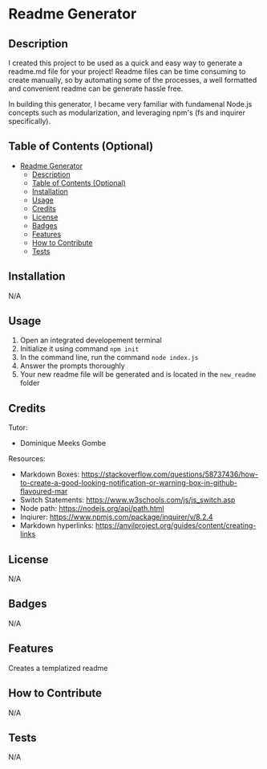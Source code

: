 # Readme Generator

## Description

I created this project to be used as a quick and easy way to generate a readme.md file for your project!
Readme files can be time consuming to create manually, so by automating some of the processes, a well formatted and convenient readme can be generate hassle free.

In building this generator, I became very familiar with fundamenal Node.js concepts such as modularization, and leveraging npm's (fs and inquirer specifically).

## Table of Contents (Optional)

- [Readme Generator](#readme-generator)
  - [Description](#description)
  - [Table of Contents (Optional)](#table-of-contents-optional)
  - [Installation](#installation)
  - [Usage](#usage)
  - [Credits](#credits)
  - [License](#license)
  - [Badges](#badges)
  - [Features](#features)
  - [How to Contribute](#how-to-contribute)
  - [Tests](#tests)

## Installation

N/A

## Usage
1. Open an integrated developement terminal
2. Initialize it using command `npm init`
3. In the command line, run the command `node index.js`
4. Answer the prompts thoroughly 
5. Your new readme file will be generated and is located in the `new_readme` folder

## Credits

Tutor: 
 - Dominique Meeks Gombe

Resources:
- Markdown Boxes: https://stackoverflow.com/questions/58737436/how-to-create-a-good-looking-notification-or-warning-box-in-github-flavoured-mar
- Switch Statements: https://www.w3schools.com/js/js_switch.asp
- Node path: https://nodejs.org/api/path.html
- Inqiurer: https://www.npmjs.com/package/inquirer/v/8.2.4
- Markdown hyperlinks: https://anvilproject.org/guides/content/creating-links


## License

N/A

## Badges

N/A

## Features

Creates a templatized readme 

## How to Contribute

N/A

## Tests

N/A
